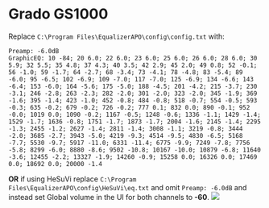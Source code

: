 # Grado GS1000
Replace `C:\Program Files\EqualizerAPO\config\config.txt` with:
```
Preamp: -6.0dB
GraphicEQ: 10 -84; 20 6.0; 22 6.0; 23 6.0; 25 6.0; 26 6.0; 28 6.0; 30 5.9; 32 5.5; 35 4.8; 37 4.3; 40 3.5; 42 2.9; 45 2.0; 49 0.8; 52 -0.1; 56 -1.0; 59 -1.7; 64 -2.7; 68 -3.4; 73 -4.1; 78 -4.8; 83 -5.4; 89 -6.0; 95 -6.5; 102 -6.9; 109 -7.0; 117 -7.0; 125 -6.9; 134 -6.6; 143 -6.4; 153 -6.0; 164 -5.6; 175 -5.0; 188 -4.5; 201 -4.2; 215 -3.7; 230 -3.1; 246 -2.8; 263 -2.3; 282 -2.0; 301 -2.0; 323 -2.0; 345 -1.9; 369 -1.6; 395 -1.4; 423 -1.0; 452 -0.8; 484 -0.8; 518 -0.7; 554 -0.5; 593 -0.3; 635 -0.2; 679 -0.2; 726 -0.2; 777 0.1; 832 0.0; 890 -0.1; 952 -0.0; 1019 0.0; 1090 -0.2; 1167 -0.5; 1248 -0.6; 1336 -1.1; 1429 -1.4; 1529 -1.7; 1636 -0.8; 1751 -1.7; 1873 -1.7; 2004 -1.6; 2145 -1.4; 2295 -1.3; 2455 -1.2; 2627 -1.4; 2811 -1.4; 3008 -1.1; 3219 -0.8; 3444 -2.0; 3685 -2.7; 3943 -5.0; 4219 -9.3; 4514 -9.5; 4830 -6.5; 5168 -7.7; 5530 -9.7; 5917 -11.0; 6331 -11.4; 6775 -9.9; 7249 -7.8; 7756 -5.8; 8299 -6.0; 8880 -8.6; 9502 -10.8; 10167 -10.0; 10879 -6.8; 11640 -3.6; 12455 -2.2; 13327 -1.9; 14260 -0.9; 15258 0.0; 16326 0.0; 17469 0.0; 18692 0.0; 20000 -1.4
```
**OR** if using HeSuVi replace `C:\Program Files\EqualizerAPO\config\HeSuVi\eq.txt` and omit `Preamp: -6.0dB` and instead set Global volume in the UI for both channels to **-60**.
![](https://raw.githubusercontent.com/jaakkopasanen/AutoEq/master/results/SBAF-Serious/innerfidelity/onear/Grado%20GS1000/Grado%20GS1000.png)